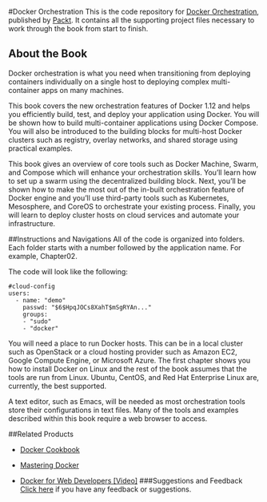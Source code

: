 #Docker Orchestration
This is the code repository for [Docker Orchestration](https://www.packtpub.com/virtualization-and-cloud/docker-orchestration?utm_source=github&utm_medium=repository&utm_campaign=9781787122123), published by [Packt](https://www.packtpub.com/?utm_source=github). It contains all the supporting project files necessary to work through the book from start to finish.

## About the Book
Docker orchestration is what you need when transitioning from deploying containers individually on a single host to deploying complex multi-container apps on many machines.

This book covers the new orchestration features of Docker 1.12 and helps you efficiently build, test, and deploy your application using Docker. You will be shown how to build multi-container applications using Docker Compose. You will also be introduced to the building blocks for multi-host Docker clusters such as registry, overlay networks, and shared storage using practical examples.

This book gives an overview of core tools such as Docker Machine, Swarm, and Compose which will enhance your orchestration skills. You’ll learn how to set up a swarm using the decentralized building block. Next, you’ll be shown how to make the most out of the in-built orchestration feature of Docker engine and you’ll use third-party tools such as Kubernetes, Mesosphere, and CoreOS to orchestrate your existing process. Finally, you will learn to deploy cluster hosts on cloud services and automate your infrastructure.

##Instructions and Navigations
All of the code is organized into folders. Each folder starts with a number followed by the application name. For example, Chapter02.



The code will look like the following:
```
#cloud-config 
users: 
  - name: "demo" 
    passwd: "$6$HpqJOCs8XahT$mSgRYAn..." 
    groups: 
    - "sudo" 
    - "docker"
```

You will need a place to run Docker hosts. This can be in a local cluster such as OpenStack or a cloud hosting provider such as Amazon EC2, Google Compute Engine, or Microsoft Azure. The first chapter shows you how to install Docker on Linux and the rest of the book assumes that the tools are run from Linux. Ubuntu, CentOS, and Red Hat Enterprise Linux are, currently, the best supported.

A text editor, such as Emacs, will be needed as most orchestration tools store their configurations in text files. Many of the tools and examples described within this book require a web browser to access.

##Related Products
* [Docker Cookbook](https://www.packtpub.com/virtualization-and-cloud/docker-cookbook?utm_source=github&utm_medium=repository&utm_campaign=9781783984862)

* [Mastering Docker](https://www.packtpub.com/virtualization-and-cloud/mastering-docker?utm_source=github&utm_medium=repository&utm_campaign=9781785287039)

* [Docker for Web Developers [Video]](https://www.packtpub.com/virtualization-and-cloud/docker-web-developers-video?utm_source=github&utm_medium=repository&utm_campaign=9781784390679)
###Suggestions and Feedback
[Click here](https://docs.google.com/forms/d/e/1FAIpQLSe5qwunkGf6PUvzPirPDtuy1Du5Rlzew23UBp2S-P3wB-GcwQ/viewform) if you have any feedback or suggestions.

